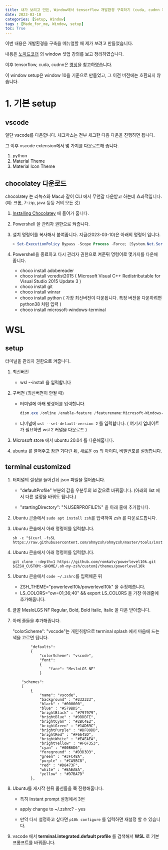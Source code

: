 ```yaml
---
title: 내가 보려고 만든, Window에서 tensorflow 개발환경 구축하기 (cuda, cudnn 까지)
date: 2023-03-10
categories: [Setup, Window]
tags : [Made_for_me, Window, setup]
toc: True
---
```


이번 내용은 개발환경을 구축을 메뉴얼할 때 제가 보려고 만들었습니다.

내용은  [노마드코더](https://nomadcoders.co/) 의 window 셋업 강의를 보고 정리하였습니다.

이후 tensorflow, cuda, cudnn은 [영상](https://www.youtube.com/watch?v=hHWkvEcDBO0)을 참고하였습니다.



이 window setup은 window 10을 기준으로 만들었고, 그 이전 버전에는 호환되지 않습니다.





# 1. 기본 setup



## vscode 

일단 vscode를 다운합니다. 체크박스는 전부 체크한 다음 다운을 진행하면 됩니다.



그 이후 vscode extension에서 몇 가지를 다운로드해 줍니다.

1.  python
2.  Material  Theme
3.  Material Icon Theme 



## chocolatey 다운로드

chocolatey 는 리눅스와 Mac과 같이 CLI 에서 무언갈 다운받고 하는데 효과적입니다. (예: 크롬, 7-zip, java 등등 거의 모든 것)

1. [Installing Chocolatey](https://chocolatey.org/install) 에 들어가 줍니다.

2. Powershell 을 관리자 권한으로 켜줍니다.

3. 설치 명령어를 복사해서 붙여줍니다. 지금(2023-03-10)은 아래의 명령어 입니다.

   ```powershell
   > Set-ExecutionPolicy Bypass -Scope Process -Force; [System.Net.ServicePointManager]::SecurityProtocol = [System.Net.ServicePointManager]::SecurityProtocol -bor 3072; iex ((New-Object System.Net.WebClient).DownloadString('https://community.chocolatey.org/install.ps1'))
   ```

4. Powershell을 종료하고 다시 관리자 권한으로 켜준뒤 명령어로 몇가지를 다운해 줍니다.

   * choco install adobereader
   * choco install vcredist2015 ( Microsoft Visual C++ Redistributable for Visual Studio 2015 Update 3 )
   * choco install git
   * choco install winrar
   * choco install python ( 가장 최신버전이 다운됩니다. 특정 버전을 다운하려면  python38 처럼 입력 ) 
   * choco install microsoft-windows-terminal 

   

   

# WSL 

## setup

 터미널을 관리자 권한으로 켜줍니다.

1. 최신버전
   * wsl --install 을 입력합니다

2. 구버전 (최신버전이 안될 때)

   * 터미널에 아래 명령어를 입력합니다.

     ```powershell
     dism.exe /online /enable-feature /featurename:Microsoft-Windows-Subsystem-Linux /all /norestart
     ```

   * 터미널에 `wsl --set-default-version 2` 를 입력합니다. ( 여기서 업데이트가 필요하면 wsl 2 커널을 다운로드 )

     

3. Microsoft store 에서 ubuntu 20.04 를 다운해줍니다.

4. ubuntu 를 열어주고 잠깐 기다린 뒤, 새로운 os 의 아이디, 비밀번호를 설정합니다.



## terminal customized

1. 터미널의 설정을 들어간뒤 json 파일을 열어줍니다.

   * "defaultProfile" 부분의 값을 우분투의 id 값으로 바꿔줍니다. (아래의 list 에서 다른 설정을 바꿔도 됩니다.)

   * "startingDirectory": "%USERPROFILE%" 을 아래 줄에 추가합니다.

2. Ubuntu 콘솔에서 `sudo apt install zsh`를 입력하여 zsh 를 다운로드합니다.

3. Ubuntu 콘솔에서 아래 명령어를 입력합니다.

   ```ubuntu
   sh -c "$(curl -fsSL https://raw.githubusercontent.com/ohmyzsh/ohmyzsh/master/tools/install.sh)"
   ```

4.  Ubuntu 콘솔에서 아래 명령어를 입력합니다.

    ```ubuntu
    git clone --depth=1 https://github.com/romkatv/powerlevel10k.git ${ZSH_CUSTOM:-$HOME/.oh-my-zsh/custom}/themes/powerlevel10k
    ```

5. Ubuntu 콘솔에서 `code ~/.zshrc`를 입력해준 뒤 
   * ZSH_THEME="powerlevel10k/powerlevel10k" 을 수정해줍니다.
   * LS_COLORS="ow=01;36;40" && export LS_COLORS 을 가장 아래줄에 추가해줍니다.

6.  글꼴 MesloLGS NF Regular, Bold, Bold Italic, Italic 을 다운 받아줍니다.

7.  아래 줄들을 추가해줍니다.

    "colorScheme": "vscode"는 개인취향으로 terminal splash 에서 마음에 드는 색을 고르면 됩니다.

    ```Ubuntu
            "defaults": 
            {
                "colorScheme": "vscode", 
                "font": 
                {
                    "face": "MesloLGS NF"
                }
    ```

    ```Ubuntu
        "schemes": 
        [
            {
                "name": "vscode",
                "background" : "#232323",
                "black" : "#000000",
                "blue" : "#579BD5",
                "brightBlack" : "#797979",
                "brightBlue" : "#9BDBFE",
                "brightCyan" : "#2BC4E2",
                "brightGreen" : "#1AD69C",
                "brightPurple" : "#DF89DD",
                "brightRed" : "#F6645D",
                "brightWhite" : "#EAEAEA",
                "brightYellow" : "#F6F353",
                "cyan" : "#00B6D6",
                "foreground" : "#D3D3D3",
                "green" : "#3FC48A",
                "purple" : "#CA5BC8",
                "red" : "#D8473F",
                "white" : "#EAEAEA",
                "yellow" : "#D7BA7D"
            },
    ```

    

8. Ubuntu를 재시작 한뒤 옵션들을 쭉 진행해줍니다.
   *  특히 Instant prompt 설정에서 3번

   *  apply change to ~/.zshrc? - yes

   *  만약 다시 설정하고 싶다면 `p10k configure` 를 입력하면 재설정 할 수 있습니다.

      
   
9.  vscode 에서 **terminal.integrated.default profile** 를 검색해서 **WSL** 로 기본 프롬프트를 바꿔줍니다. 






